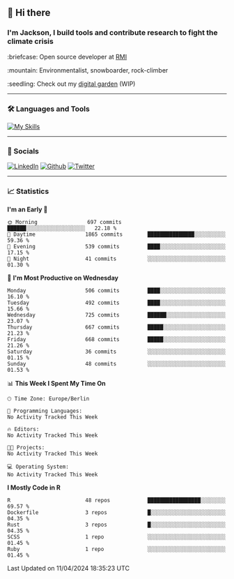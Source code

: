 ## :wave: Hi there
### I'm Jackson, I build tools and contribute research to fight the climate crisis
<p> :briefcase: Open source developer at <a href="https://rmi.org/" alt="RMI">RMI</a></p>
<p> :mountain: Environmentalist, snowboarder, rock-climber</p>
<p> :seedling: Check out my <a href="https://jdhoffa.github.io/" alt="digital garden">digital garden</a> (WIP) </p>

---

### :hammer_and_wrench: Languages and Tools

[![My Skills](https://skillicons.dev/icons?i=r,python,rust,js,html,css,postgresql,neovim,azure,docker,git&perline=6&theme=dark)](https://skillicons.dev)

---

### :iphone: Socials

[![LinkedIn](https://skillicons.dev/icons?i=linkedin&theme=dark)](https://www.linkedin.com/in/jackson-hoffart/) 
[![Github](https://skillicons.dev/icons?i=github&theme=dark)](https://github.com/jdhoffa) 
[![Twitter](https://skillicons.dev/icons?i=twitter&theme=dark)](https://twitter.com/jdhoffart) 

---

### :chart_with_upwards_trend: Statistics

 
<!--START_SECTION:waka-->
**I'm an Early 🐤** 

```text
🌞 Morning                697 commits         ██████░░░░░░░░░░░░░░░░░░░   22.18 % 
🌆 Daytime                1865 commits        ███████████████░░░░░░░░░░   59.36 % 
🌃 Evening                539 commits         ████░░░░░░░░░░░░░░░░░░░░░   17.15 % 
🌙 Night                  41 commits          ░░░░░░░░░░░░░░░░░░░░░░░░░   01.30 % 
```
📅 **I'm Most Productive on Wednesday** 

```text
Monday                   506 commits         ████░░░░░░░░░░░░░░░░░░░░░   16.10 % 
Tuesday                  492 commits         ████░░░░░░░░░░░░░░░░░░░░░   15.66 % 
Wednesday                725 commits         ██████░░░░░░░░░░░░░░░░░░░   23.07 % 
Thursday                 667 commits         █████░░░░░░░░░░░░░░░░░░░░   21.23 % 
Friday                   668 commits         █████░░░░░░░░░░░░░░░░░░░░   21.26 % 
Saturday                 36 commits          ░░░░░░░░░░░░░░░░░░░░░░░░░   01.15 % 
Sunday                   48 commits          ░░░░░░░░░░░░░░░░░░░░░░░░░   01.53 % 
```


📊 **This Week I Spent My Time On** 

```text
🕑︎ Time Zone: Europe/Berlin

💬 Programming Languages: 
No Activity Tracked This Week

🔥 Editors: 
No Activity Tracked This Week

🐱‍💻 Projects: 
No Activity Tracked This Week

💻 Operating System: 
No Activity Tracked This Week
```

**I Mostly Code in R** 

```text
R                        48 repos            █████████████████░░░░░░░░   69.57 % 
Dockerfile               3 repos             █░░░░░░░░░░░░░░░░░░░░░░░░   04.35 % 
Rust                     3 repos             █░░░░░░░░░░░░░░░░░░░░░░░░   04.35 % 
SCSS                     1 repo              ░░░░░░░░░░░░░░░░░░░░░░░░░   01.45 % 
Ruby                     1 repo              ░░░░░░░░░░░░░░░░░░░░░░░░░   01.45 % 
```




 Last Updated on 11/04/2024 18:35:23 UTC
<!--END_SECTION:waka-->

